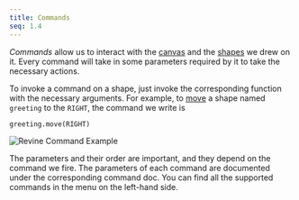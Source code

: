 ```yaml
---
title: Commands
seq: 1.4
---
```


_Commands_ allow us to interact with the [canvas](/docs/canvas) and the [shapes](/docs/shapes) we drew on it. Every command will take in some parameters required by it to take the necessary actions.

To invoke a command on a shape, just invoke the corresponding function with the necessary arguments. For example, to [move](/docs/move) a shape named `greeting` to the `RIGHT`, the command we write is

```
greeting.move(RIGHT)
```

![Revine Command Example](https://user-images.githubusercontent.com/4745789/136987897-3c66b590-7604-49d0-86bc-7e22dd63e333.gif)

The parameters and their order are important, and they depend on the command we fire. The parameters of each command are documented under the corresponding command doc. You can find all the supported commands in the menu on the left-hand side.
